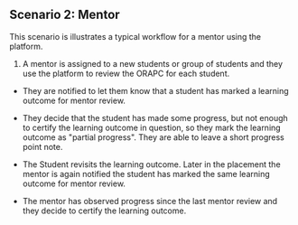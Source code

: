 ## Scenario 2: Mentor

This scenario is illustrates a typical workflow for a mentor using the platform.

1. A mentor is assigned to a new students or group of students and they use the platform to review the ORAPC for each student.

* They are notified to let them know that a student has marked a learning outcome for mentor review.

* They decide that the student has made some progress, but not enough to certify the learning outcome in question, so they mark the learning outcome as "partial progress". They are able to leave a short progress point note.

* The Student revisits the learning outcome. Later in the placement the mentor is again notified the student has marked the same learning outcome for mentor review.

* The mentor has observed progress since the last mentor review and they decide to certify the learning outcome.

